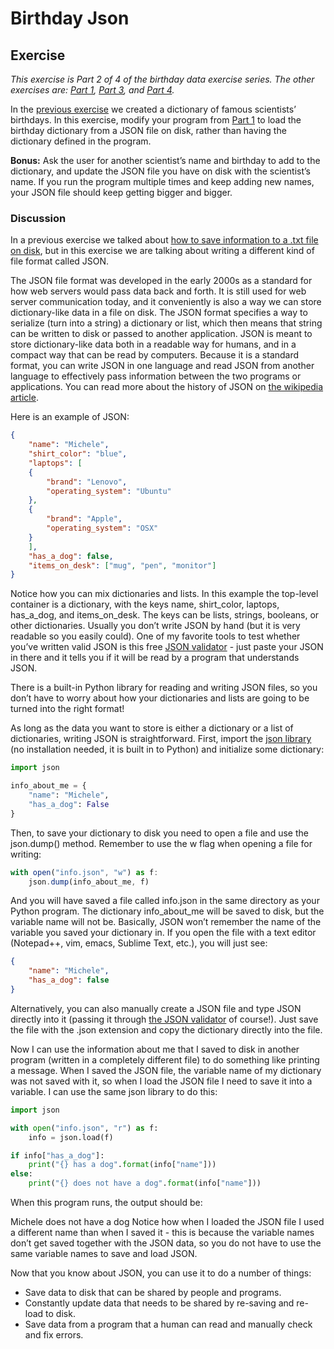 # Birthday Json  
## Exercise 

_This exercise is Part 2 of 4 of the birthday data exercise series. The other exercises are: [Part 1](http://www.practicepython.org/exercise/2017/01/24/33-birthday-dictionaries.html), [Part 3](http://www.practicepython.org/exercise/2017/01/24/33-birthday-dictionaries.html), and [Part 4](http://www.practicepython.org/exercise/2017/01/24/33-birthday-dictionaries.html)._


In the [previous exercise](http://www.practicepython.org/exercise/2017/01/24/33-birthday-dictionaries.html) we created a dictionary of famous scientists’ birthdays. In this exercise, modify your program from [Part 1](http://www.practicepython.org/exercise/2017/01/24/33-birthday-dictionaries.html) to load the birthday dictionary from a JSON file on disk, rather than having the dictionary defined in the program.

**Bonus:** Ask the user for another scientist’s name and birthday to add to the dictionary, and update the JSON file you have on disk with the scientist’s name. If you run the program multiple times and keep adding new names, your JSON file should keep getting bigger and bigger.

### Discussion

In a previous exercise we talked about [how to save information to a .txt file on disk](http://www.practicepython.org/exercise/2014/11/30/21-write-to-a-file.html), but in this exercise we are talking about writing a different kind of file format called JSON.

The JSON file format was developed in the early 2000s as a standard for how web servers would pass data back and forth. It is still used for web server communication today, and it conveniently is also a way we can store dictionary-like data in a file on disk. The JSON format specifies a way to serialize (turn into a string) a dictionary or list, which then means that string can be written to disk or passed to another application. JSON is meant to store dictionary-like data both in a readable way for humans, and in a compact way that can be read by computers. Because it is a standard format, you can write JSON in one language and read JSON from another language to effectively pass information between the two programs or applications. You can read more about the history of JSON on [the wikipedia article](https://en.wikipedia.org/wiki/JSON).

Here is an example of JSON:
```json
{
    "name": "Michele",
    "shirt_color": "blue",
    "laptops": [
    {
        "brand": "Lenovo",
        "operating_system": "Ubuntu"
    },
    {
        "brand": "Apple",
        "operating_system": "OSX"
    }
    ],
    "has_a_dog": false,
    "items_on_desk": ["mug", "pen", "monitor"]
}
```
Notice how you can mix dictionaries and lists. In this example the top-level container is a dictionary, with the keys name, shirt_color, laptops, has_a_dog, and items_on_desk. The keys can be lists, strings, booleans, or other dictionaries. Usually you don’t write JSON by hand (but it is very readable so you easily could). One of my favorite tools to test whether you’ve written valid JSON is this free [JSON validator](http://jsonlint.com/) - just paste your JSON in there and it tells you if it will be read by a program that understands JSON.

There is a built-in Python library for reading and writing JSON files, so you don’t have to worry about how your dictionaries and lists are going to be turned into the right format!

As long as the data you want to store is either a dictionary or a list of dictionaries, writing JSON is straightforward. First, import the [json library](http://jsonlint.com/) (no installation needed, it is built in to Python) and initialize some dictionary:
```python
import json

info_about_me = {
    "name": "Michele",
    "has_a_dog": False
}
```
Then, to save your dictionary to disk you need to open a file and use the json.dump() method. Remember to use the w flag when opening a file for writing:

```js
with open("info.json", "w") as f:
    json.dump(info_about_me, f)
```
And you will have saved a file called info.json in the same directory as your Python program. The dictionary info_about_me will be saved to disk, but the variable name will not be. Basically, JSON won’t remember the name of the variable you saved your dictionary in. If you open the file with a text editor (Notepad++, vim, emacs, Sublime Text, etc.), you will just see:

```json
{
    "name": "Michele",
    "has_a_dog": false
}
```
Alternatively, you can also manually create a JSON file and type JSON directly into it (passing it through [the JSON validator](http://jsonlint.com/) of course!). Just save the file with the .json extension and copy the dictionary directly into the file.

Now I can use the information about me that I saved to disk in another program (written in a completely different file) to do something like printing a message. When I saved the JSON file, the variable name of my dictionary was not saved with it, so when I load the JSON file I need to save it into a variable. I can use the same json library to do this:
```python
import json

with open("info.json", "r") as f:
    info = json.load(f)

if info["has_a_dog"]:
    print("{} has a dog".format(info["name"]))
else:
    print("{} does not have a dog".format(info["name"]))
```
When this program runs, the output should be:


Michele does not have a dog
Notice how when I loaded the JSON file I used a different name than when I saved it - this is because the variable names don’t get saved together with the JSON data, so you do not have to use the same variable names to save and load JSON.

Now that you know about JSON, you can use it to do a number of things:

* Save data to disk that can be shared by people and programs.
* Constantly update data that needs to be shared by re-saving and re-load to disk.
* Save data from a program that a human can read and manually check and fix errors.